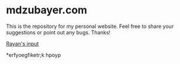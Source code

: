 # mdzubayer.com
This is the repository for my personal website. Feel free to share your suggestions or point out any bugs. Thanks!

[Rayan's input](https://www.youtube.com/)


*erfyoegfiketr;k hpoyp